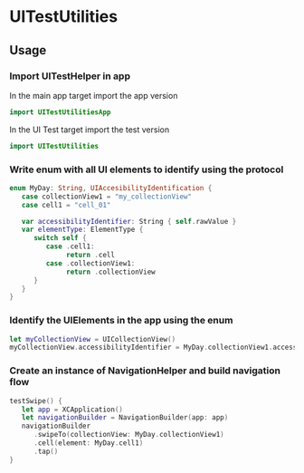 # UITestUtilities

## Usage

### Import UITestHelper in app

In the main app target import the app version

```swift
import UITestUtilitiesApp
```

In the UI Test target import the test version

```swift
import UITestUtilities
```

### Write enum with all UI elements to identify using the protocol

```swift
enum MyDay: String, UIAccesibilityIdentification {
   case collectionView1 = "my_collectionView"
   case cell1 = "cell_01"

   var accessibilityIdentifier: String { self.rawValue }
   var elementType: ElementType {
      switch self {
         case .cell1:
              return .cell
         case .collectionView1:
              return .collectionView
      }
   }
}
```

### Identify the UIElements in the app using the enum

```swift
let myCollectionView = UICollectionView()
myCollectionView.accessibilityIdentifier = MyDay.collectionView1.accessibilityIdentifier
```

### Create an instance of NavigationHelper and build navigation flow

```swift
testSwipe() {
   let app = XCApplication()
   let navigationBuilder = NavigationBuilder(app: app)
   navigationBuilder
      .swipeTo(collectionView: MyDay.collectionView1)
      .cell(element: MyDay.cell1)
      .tap()
}
```
